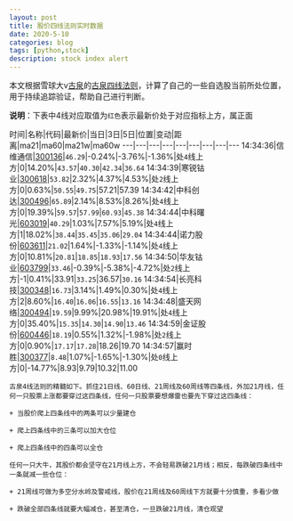 ```yaml
---
layout: post
title: 股价四线法则实时数据
date: 2020-5-10
categories: blog
tags: [python,stock]
description: stock index alert
---
```



本文根据雪球大v[古泉](https://xueqiu.com/u/7148646888)的[古泉四线法则](https://xueqiu.com/7148646888/130498192)，计算了自己的一些自选股当前所处位置，用于持续追踪验证，帮助自己进行判断。

**说明**：下表中4线对应取值为`红色`表示最新价处于对应指标上方，属正面

时间|名称|代码|最新价|当日|3日|5日|位置|变动|距离|ma21|ma60|ma21w|ma60w
---|---|---|---|---|---|---|---|---
14:34:36|信维通信|[300136](https://xueqiu.com/S/SZ300136)|`46.29`|-0.24%|-3.76%|-1.36%|处`4`线上方|0|14.20%|`43.57`|`40.30`|`42.34`|`36.64`
14:34:39|寒锐钴业|[300618](https://xueqiu.com/S/SZ300618)|`53.82`|2.32%|4.37%|4.53%|处`2`线上方|0|0.63%|`50.55`|`49.75`|57.21|57.39
14:34:42|中科创达|[300496](https://xueqiu.com/S/SZ300496)|`65.89`|2.14%|8.53%|8.26%|处`4`线上方|0|19.39%|`59.57`|`57.99`|`60.93`|`45.38`
14:34:44|中科曙光|[603019](https://xueqiu.com/S/SH603019)|`40.29`|1.03%|7.57%|5.19%|处`4`线上方|1|18.02%|`38.44`|`35.45`|`35.06`|`29.04`
14:34:44|诺力股份|[603611](https://xueqiu.com/S/SH603611)|`21.02`|1.64%|-1.33%|-1.14%|处`4`线上方|0|10.81%|`20.81`|`18.85`|`18.93`|`17.56`
14:34:50|华友钴业|[603799](https://xueqiu.com/S/SH603799)|`33.46`|-0.39%|-5.38%|-4.72%|处`2`线上方|-1|0.41%|33.91|`33.25`|36.57|`30.16`
14:34:54|长亮科技|[300348](https://xueqiu.com/S/SZ300348)|`16.73`|3.14%|1.49%|0.30%|处`4`线上方|2|8.60%|`16.40`|`16.06`|`16.55`|`13.16`
14:34:48|盛天网络|[300494](https://xueqiu.com/S/SZ300494)|`19.59`|9.99%|20.98%|19.91%|处`4`线上方|0|35.40%|`15.35`|`14.30`|`14.90`|`13.46`
14:34:59|金证股份|[600446](https://xueqiu.com/S/SH600446)|`18.19`|0.55%|1.32%|-1.98%|处`2`线上方|0|0.90%|`17.17`|`17.28`|18.26|19.70
14:34:57|赢时胜|[300377](https://xueqiu.com/S/SZ300377)|`8.48`|1.07%|-1.65%|-1.30%|处`0`线上方|0|-14.77%|8.93|9.79|10.32|11.00

```
古泉4线法则的精髓如下。抓住21日线、60日线、21周线及60周线等四条线，外加21月线，任何一只股票上涨都要穿过这四条线，任何一只股票要想爆雷也要先下穿过这四条线：

+ 当股价爬上四条线中的两条可以少量建仓

+ 爬上四条线中的三条可以加大仓位

+ 爬上四条线中的四条可以全仓

任何一只大牛，其股价都会坚守在21月线上方，不会轻易跌破21月线；相反，每跌破四条线中一条就减一些仓位：

+ 21周线可做为多空分水岭及警戒线，股价在21周线及60周线下方就要十分慎重，多看少做

+ 跌破全部四条线就要大幅减仓，甚至清仓，一旦跌破21月线，清仓观望
```